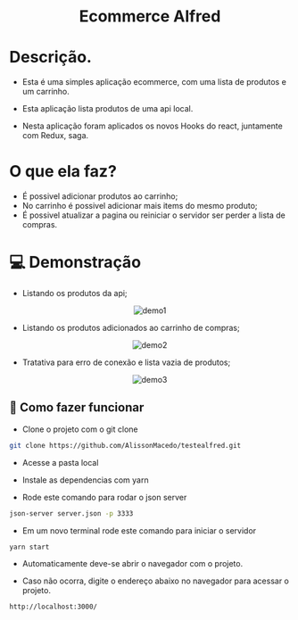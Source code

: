 <h1 align="center">Ecommerce Alfred</h1>

# Descrição.

- Esta é uma simples aplicação ecommerce, com uma lista de produtos e um carrinho.

- Esta aplicação lista produtos de uma api local.

- Nesta aplicação foram aplicados os novos Hooks do react, juntamente com Redux, saga.

# O que ela faz?

- É possivel adicionar produtos ao carrinho;
- No carrinho é possivel adicionar mais items do mesmo produto;
- É possivel atualizar a pagina ou reiniciar o servidor ser perder a lista de compras.

# 💻 Demonstração

- Listando os produtos da api;

<p align="center">
<img src="./demo/demo1.gif" alt="demo1" title="demo1">
</p>

- Listando os produtos adicionados ao carrinho de compras;

<p align="center">
<img src="./demo/demo2.gif" alt="demo2" title="demo2">
</p>

- Tratativa para erro de conexão e lista vazia de produtos;

<p align="center">
<img src="./demo/demo3.gif" alt="demo3" title="demo3">
</p>

## 🎩 Como fazer funcionar

- Clone o projeto com o git clone

```sh
git clone https://github.com/AlissonMacedo/testealfred.git
```

- Acesse a pasta local
- Instale as dependencias com yarn

- Rode este comando para rodar o json server

```sh
json-server server.json -p 3333
```

- Em um novo terminal rode este comando para iniciar o servidor

```sh
yarn start
```

- Automaticamente deve-se abrir o navegador com o projeto.

* Caso não ocorra, digite o endereço abaixo no navegador para acessar o projeto.

```sh
http://localhost:3000/
```

